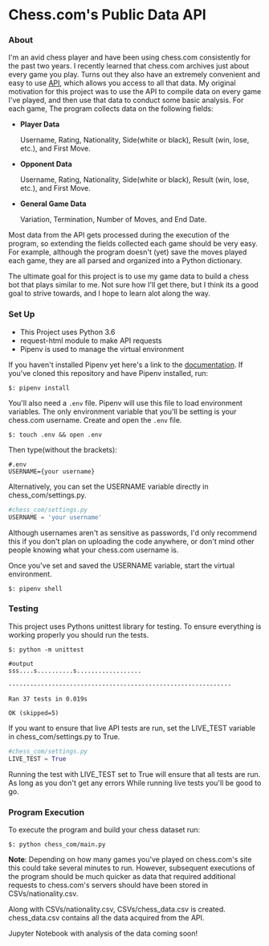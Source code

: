# Chess.com's Public Data API

### About
I'm an avid chess player and have been using chess.com consistently for the past two years. I recently learned that chess.com archives just about every game you play. Turns out they also have an extremely convenient and easy to use [API](https://www.chess.com/news/view/published-data-api), which allows you access to all that data. My original motivation for this project was to use the API to compile data on every game I've played, and then use that data to conduct some basic analysis. For each game, The program collects data on the following fields: 
* **Player Data**

   Username, Rating, Nationality, Side(white or black), Result (win, lose, etc.), and First Move.

* **Opponent Data**
 
   Username, Rating, Nationality, Side(white or black), Result (win, lose, etc.), and First Move.

* **General Game Data**
 
   Variation, Termination, Number of Moves, and End Date. 

Most data from the API gets processed during the execution of the program, so extending the fields collected each game should be very easy. For example, although the program doesn't (yet) save the moves played each game, they are all parsed and organized into a Python dictionary.

The ultimate goal for this project is to use my game data to build a chess bot that plays similar to me. Not sure how I'll get there, but I think its a good goal to strive towards, and I hope to learn alot along the way.


### Set Up
* This Project uses Python 3.6
* request-html module to make API requests
* Pipenv is used to manage the virtual environment

 If you haven't installed Pipenv yet here's a link to the [documentation](https://docs.pipenv.org/install/#installing-pipenv). If you've cloned this repository and have Pipenv installed,  run:
```
$: pipenv install
```
You'll also need a `.env` file. Pipenv will use this file to load environment variables. The only environment variable that you'll be setting is your chess.com username. Create and open the `.env` file. 
```
$: touch .env && open .env
```
Then type(without the brackets): 
```
#.env
USERNAME={your username}
```
Alternatively, you can set the USERNAME variable directly  in chess_com/settings.py.
```python
#chess_com/settings.py
USERNAME = 'your username'
```

Although usernames aren't as sensitive as passwords, I'd only recommend this if you don't plan on uploading the code anywhere, or don't mind other people knowing what your chess.com username is.

Once you've set and saved the USERNAME variable, start the virtual environment.
```
$: pipenv shell
```

### Testing
This project uses Pythons unittest library for testing. To ensure everything is working properly you should run the tests. 
```
$: python -m unittest
```

```
#output
sss....s..........s..................

--------------------------------------------------------------

Ran 37 tests in 0.019s

OK (skipped=5)
```
If you want to ensure that live API tests are run, set the LIVE_TEST variable in chess_com/settings.py to True.
```python
#chess_com/settings.py
LIVE_TEST = True
```
Running the test with LIVE_TEST set to True will ensure that all tests are run. As long as you don't get any errors While running live tests you'll be good to go.

### Program Execution
To execute the program and build your chess dataset run:
```
$: python chess_com/main.py
```
**Note**: Depending on how many games you've played on chess.com's site this could take several minutes to run. However, subsequent executions of the program should be much quicker as data that required additional requests to chess.com's servers should have been stored in CSVs/nationality.csv.

Along with CSVs/nationality.csv, CSVs/chess_data.csv is created. chess_data.csv contains all the data acquired from the API.


Jupyter Notebook with analysis of the data coming soon!
